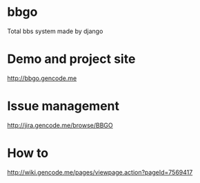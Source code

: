 # bbgo
Total bbs system made by django

# Demo and project site
http://bbgo.gencode.me

# Issue management
http://jira.gencode.me/browse/BBGO

# How to
http://wiki.gencode.me/pages/viewpage.action?pageId=7569417
